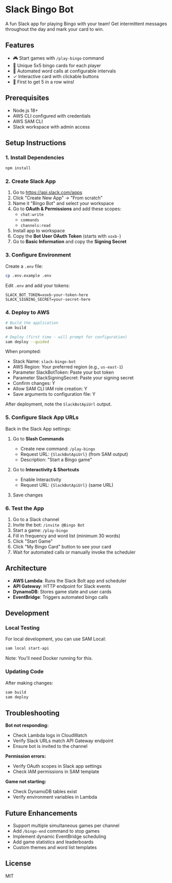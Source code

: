 # Slack Bingo Bot

A fun Slack app for playing Bingo with your team! Get intermittent messages throughout the day and mark your card to win.

## Features

- 🎮 Start games with `/play-bingo` command
- 🎯 Unique 5x5 bingo cards for each player
- 🔔 Automated word calls at configurable intervals
- ✓ Interactive card with clickable buttons
- 👑 First to get 5 in a row wins!

## Prerequisites

- Node.js 18+
- AWS CLI configured with credentials
- AWS SAM CLI
- Slack workspace with admin access

## Setup Instructions

### 1. Install Dependencies

```bash
npm install
```

### 2. Create Slack App

1. Go to https://api.slack.com/apps
2. Click "Create New App" → "From scratch"
3. Name it "Bingo Bot" and select your workspace
4. Go to **OAuth & Permissions** and add these scopes:
   - `chat:write`
   - `commands`
   - `channels:read`
5. Install app to workspace
6. Copy the **Bot User OAuth Token** (starts with `xoxb-`)
7. Go to **Basic Information** and copy the **Signing Secret**

### 3. Configure Environment

Create a `.env` file:

```bash
cp .env.example .env
```

Edit `.env` and add your tokens:

```
SLACK_BOT_TOKEN=xoxb-your-token-here
SLACK_SIGNING_SECRET=your-secret-here
```

### 4. Deploy to AWS

```bash
# Build the application
sam build

# Deploy (first time - will prompt for configuration)
sam deploy --guided
```

When prompted:
- Stack Name: `slack-bingo-bot`
- AWS Region: Your preferred region (e.g., `us-east-1`)
- Parameter SlackBotToken: Paste your bot token
- Parameter SlackSigningSecret: Paste your signing secret
- Confirm changes: Y
- Allow SAM CLI IAM role creation: Y
- Save arguments to configuration file: Y

After deployment, note the `SlackBotApiUrl` output.

### 5. Configure Slack App URLs

Back in the Slack App settings:

1. Go to **Slash Commands**
   - Create new command: `/play-bingo`
   - Request URL: `{SlackBotApiUrl}` (from SAM output)
   - Description: "Start a Bingo game"

2. Go to **Interactivity & Shortcuts**
   - Enable Interactivity
   - Request URL: `{SlackBotApiUrl}` (same URL)

3. Save changes

### 6. Test the App

1. Go to a Slack channel
2. Invite the bot: `/invite @Bingo Bot`
3. Start a game: `/play-bingo`
4. Fill in frequency and word list (minimum 30 words)
5. Click "Start Game"
6. Click "My Bingo Card" button to see your card
7. Wait for automated calls or manually invoke the scheduler

## Architecture

- **AWS Lambda**: Runs the Slack Bolt app and scheduler
- **API Gateway**: HTTP endpoint for Slack events
- **DynamoDB**: Stores game state and user cards
- **EventBridge**: Triggers automated bingo calls

## Development

### Local Testing

For local development, you can use SAM Local:

```bash
sam local start-api
```

Note: You'll need Docker running for this.

### Updating Code

After making changes:

```bash
sam build
sam deploy
```

## Troubleshooting

**Bot not responding:**
- Check Lambda logs in CloudWatch
- Verify Slack URLs match API Gateway endpoint
- Ensure bot is invited to the channel

**Permission errors:**
- Verify OAuth scopes in Slack app settings
- Check IAM permissions in SAM template

**Game not starting:**
- Check DynamoDB tables exist
- Verify environment variables in Lambda

## Future Enhancements

- Support multiple simultaneous games per channel
- Add `/bingo-end` command to stop games
- Implement dynamic EventBridge scheduling
- Add game statistics and leaderboards
- Custom themes and word list templates

## License

MIT
